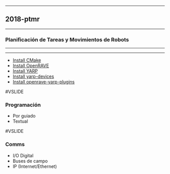 
----
## 2018-ptmr
----
### Planificación de Tareas y Movimientos de Robots
----
---
- [Install CMake](https://github.com/roboticslab-uc3m/installation-guides/blob/master/install-cmake.md)
- [Install OpenRAVE](https://github.com/roboticslab-uc3m/installation-guides/blob/master/install-openrave.md)
- [Install YARP](https://github.com/roboticslab-uc3m/installation-guides/blob/master/install-yarp.md)
- [Install yarp-devices](https://github.com/asrob-uc3m/yarp-devices/blob/develop/doc/yarp-devices-install.md)
- [Install openrave-yarp-plugins](https://github.com/roboticslab-uc3m/openrave-yarp-plugins/blob/develop/doc/openrave-yarp-plugins-install.md)

#VSLIDE

### Programación

- Por guiado
- Textual

#VSLIDE

### Comms

- I/O Digital
- Buses de campo
- IP (Internet/Ethernet)
